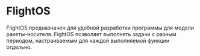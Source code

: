 # FlightOS
FlightOS предназначен для удобной разработки программы для модели ракеты-носителя. FightOS позволяет выполнять задачи с разным периодом, настраиваемым для каждой выполняемой функции отдельно. 
